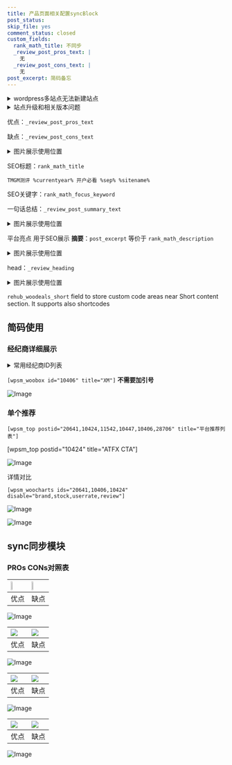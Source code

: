 ```yaml
---
title: 产品页面相关配置syncBlock
post_status: 
skip_file: yes
comment_status: closed
custom_fields:
  rank_math_title: 不同步
  _review_post_pros_text: |
    无
  _review_post_cons_text: |
    无
post_excerpt: 简码备忘
---
```

<details><summary>wordpress多站点无法新建站点</summary>

<li>和报错需要清理cookies一样的原因</li>
<li>wp-config.php里面<code>define( 'SUBDOMAIN_INSTALL', false );//子域名安装</code></li>
<li>新建子站点是用<code>define( 'SUBDOMAIN_INSTALL', true);//子域名安装</code> 完成以后，改成<code>false</code></li>
</details>

<details><summary>站点升级和相关版本问题</summary>

<p>wordpress：5.9.9
woocommerce：7.5.1
出现问题的地方：主题选项里面>><strong>Product layout >>compact style</strong></p>
<p>如何出现没有用过的字段 导致无法保存。先导出配置 然后进行修改，后面再次恢复即可。</p>
<p>出现部分字段无法显示时，需要返回默认布局后，对产品进行保存就好了。</p>
<p></p>
</details>

优点：`_review_post_pros_text`

缺点：`_review_post_cons_text`

<details><summary>图片展示使用位置</summary>

<img src="https://prod-files-secure.s3.us-west-2.amazonaws.com/39ed1227-6d7d-4570-be36-9ccd4a2c4241/f51d3d83-55d4-4bdf-9604-f37ec77ab556/Untitled.png?X-Amz-Algorithm=AWS4-HMAC-SHA256&X-Amz-Content-Sha256=UNSIGNED-PAYLOAD&X-Amz-Credential=ASIAZI2LB46625DKAA3D%2F20250823%2Fus-west-2%2Fs3%2Faws4_request&X-Amz-Date=20250823T165520Z&X-Amz-Expires=3600&X-Amz-Security-Token=IQoJb3JpZ2luX2VjENj%2F%2F%2F%2F%2F%2F%2F%2F%2F%2FwEaCXVzLXdlc3QtMiJGMEQCIAStQpxB0SbTppftWoo8DabsbGmdLi9aCAPVQ2lNix7kAiAEDqngtS%2Brd5s4zmWYZiVc47vh7cnCx8AXwwgnkpvlQir%2FAwgxEAAaDDYzNzQyMzE4MzgwNSIMbUlNnF8mdQTJL1QAKtwDWSK4sDtExsJeFgZ9t93tBeXzwAQCJzVt8dLtkfnpRXUDnkllpZFPTAQke5Up9tETr8NPvjCITHb4O7JOzrJpPGdAjay7Z9A%2BoGPy0fKdXGgDCtG2djxwjV0RgrYPE7azyOf0UScdDXz2H4aKpoqP1f%2Br6SE9UpM%2FkUnU234j6iws3IcdmpsCk%2Fi771c501oQ%2FmXK4wbPkzoNopblwnpunyAW4S7TcX0%2BsOe6yaMaXpYnFDD4fKL1WeNMmHHq3Y9L8YBUhYjLDUhEMRDATvkFfiZm5Zu4rVeG1bBPswe5GAzGPoT9zfHQ1EaLaHoSHtky5AArOsXVqbY0LNKHUn8%2Fy4I7mWtsVYKEXWAtVYpFhTBB2oC6rNCw8iCAlQrq4CMRHasqo4%2BrUCREyMUV25BsHZUIM8d3MwsNR4E%2Bx%2F0HV2FCTQkj9V2BSGBOn8mTySlnnmLKEUGOQxqaZawzATyMZrjpMQ9oVkyi5x%2FusVh%2FGnZtrBp%2F4r9L99j1yIdqGlxP%2BKdXbtTuUj04ILjivAxJ62w5r2PXABWKZ4Gop0iJZDidUfWbjZ8XUvhVyqFtkpG3FLKwc%2BtT1aRuVp9JGBh%2FfwLZTJkrUkvXgRIQzoao%2Bdr2ptSbHM5RoJdMChEwj8OnxQY6pgFKk0LOV1yK7r%2FjfNyRQmXHsE4IDYoiA0yTjM0iMXkyKpCztOZufLFPU0eCyp9XbJvvNozwLR%2BQel6eCccEp39a3i0NHCQ7i%2F2cJYi%2FHnL734lMT0x3rRJKRD8q%2Fem7Dv2cACTswbSC%2FJ24leagfV3xDhqF6WCKd5lYNcW5Dq4zuyt0mxOM5uCN0r0iwA5G56oWoBylgzbkorQEa4RZ6bU6NjTsoI1v&X-Amz-Signature=96d2e0fed2053d9f86b2a038be3eaffb3dd866b8124083a86574b46d73e42ff0&X-Amz-SignedHeaders=host&x-amz-checksum-mode=ENABLED&x-id=GetObject" alt="Image">
</details>

SEO标题：`rank_math_title`

`TMGM测评 %currentyear% 开户必看 %sep% %sitename%`

SEO关键字：`rank_math_focus_keyword`

一句话总结：`_review_post_summary_text`

<details><summary>图片展示使用位置</summary>

<img src="https://prod-files-secure.s3.us-west-2.amazonaws.com/39ed1227-6d7d-4570-be36-9ccd4a2c4241/4b96a922-296c-4f4e-8630-d1c870cbce01/Untitled.png?X-Amz-Algorithm=AWS4-HMAC-SHA256&X-Amz-Content-Sha256=UNSIGNED-PAYLOAD&X-Amz-Credential=ASIAZI2LB4662I4T47OJ%2F20250823%2Fus-west-2%2Fs3%2Faws4_request&X-Amz-Date=20250823T165520Z&X-Amz-Expires=3600&X-Amz-Security-Token=IQoJb3JpZ2luX2VjENj%2F%2F%2F%2F%2F%2F%2F%2F%2F%2FwEaCXVzLXdlc3QtMiJIMEYCIQCoH104nHPEdTHnbngepzOrZKlvD07ylcQGvNpNBxn3BAIhAI2BaE%2B7fldG7K51kc%2B4MDkyAbTPYd14gylaDkgueMT1Kv8DCDAQABoMNjM3NDIzMTgzODA1IgyXBDg9Zzzw64X4RGoq3ANHVm2FNuc%2F1%2FZu2qM75LEkv%2BNUDtoEvSTrHEi0I8dCZwutMi0qO%2Fu2bOfeZUEjLujxD2Rx%2Bx6ZN3V3JykRmVOwfLd%2B7ZmVcZnkm12%2FdJvxrsX4RelWwRewAKDC7BiQwXvmkPFUyhIfY2PGoyaK2RUuVbc%2FLO%2Bj5vfJt2GHKm2FXWP2r8CM8qVXNbJEgthtdF6ugOKrN2sIj4fBOeThchpdGTnK09J9lvMUIJRBxO42jrRNM3l3RnjmO7ISbFrqtUr06xghZHqpTT8QRTKIfz2GYa%2FujWv%2FXb81DHFEOhBJ1lWDeOXSVChrmw7d1q1ewd6OJ1OD%2FQLlWL%2BQL%2BsltuJflj15I%2BMJ3tzg8jmT5WymMDIzXfaFpWQf9meT1i4w%2B7muwNw8XfkKho9ErbV3I2jO3ROzu7efWPzsdblB1h%2FyYMF2M7hHQ%2FMIEhDDBwTwVnpbKqasXgXoI89CPhvQzvr2zHhUzz2ySoZwkgtKNt%2BLKDV31x1FobsVXDjiJjv3LSM%2B%2FfCADNxq%2FaQ5i1fxuey0rqgTLlTpzf9bYR0JdSRgcaqiHjF1ptztrPVStT06TIMpznkcXbR8%2B%2FMiwMfhidAhInUV7K9KoP7GjroXiFWX9PwFM%2BUk093qfE3PbDDNuqfFBjqkASmo2haY7LFsYzygh3VNxBCmZQhXoZxIMjHLU67P4XJVrpIpacIep4tdTiLrD%2FPu9l4%2FnnV3q8EFtOHgAWiSRdIA6mDdh4fwJRXCrcBEu3axV0PCB0Bd1E4GMQbUHlxVVEFja67S0j1FNn%2FxvMqQykkZblxV1akrqFg88LYvAJNM8K6VxIhVdtle2CcXRiY%2B4bLBhglBv%2BgD%2BMHZ1f%2Bz8DZadJCd&X-Amz-Signature=abeb25e6ee72ddd000543f5b7e90fe6c793625430be3581fb318c5f62c6368e6&X-Amz-SignedHeaders=host&x-amz-checksum-mode=ENABLED&x-id=GetObject" alt="Image">
</details>

平台亮点 用于SEO展示 **摘要**：`post_excerpt`  等价于 `rank_math_description`

<details><summary>图片展示使用位置</summary>

<img src="https://prod-files-secure.s3.us-west-2.amazonaws.com/39ed1227-6d7d-4570-be36-9ccd4a2c4241/1ee11f63-b60a-4dfe-a7a7-d58ff23b5d88/Untitled.png?X-Amz-Algorithm=AWS4-HMAC-SHA256&X-Amz-Content-Sha256=UNSIGNED-PAYLOAD&X-Amz-Credential=ASIAZI2LB4664HOHHAKG%2F20250823%2Fus-west-2%2Fs3%2Faws4_request&X-Amz-Date=20250823T165521Z&X-Amz-Expires=3600&X-Amz-Security-Token=IQoJb3JpZ2luX2VjENj%2F%2F%2F%2F%2F%2F%2F%2F%2F%2FwEaCXVzLXdlc3QtMiJHMEUCICsi9Lch4yPjX%2FYSJKFQ8LLzD%2F%2FAqR6C3lgzuTCJJWrnAiEA3jH%2Bu%2BbgLf%2FWfRrjbqqnMBH89nirZbWFc38ZHaOAgWMq%2FwMIMRAAGgw2Mzc0MjMxODM4MDUiDAe4jzWGllntXMr8GSrcA%2Bh7a9H6D1PTKHu4ogyNwrk%2FTAqdfO4syrRK3XThy1QEzPqxYltepTRHyI5YkQ4lWc32RtAayuvWibbNJvt1pkI8PCYZNQCC7xbFcUsdFpt5p%2Bxyh%2FUn8P6bPOnNbwPWB2ctHOVsp7Z2GHEzgeSTsU4xIBQhz3dO%2BUgP0lrf%2B4v69IZ0BcMGqp9KF2Wr4zAQI4hSTUBZPRaxKgWeuCfi%2B3CcJN5zmrnL7tgrqOQWn0HfWt6dxIVM%2BkQ1ZKRko3W1sNozVQwhWg1wRYDC7M9HTUcwDptB0d7e2SSM7Zz9MtaJsJZXuTEJJtxEv27epwd9PenKuNkIhDUQc6N2K2Jc77oQ5UTw1ND%2B%2FiZ1P2KAa%2Fu696vUND8CyTqtU688ggbWrsA2orgi9sPMRgA9mGY%2BWQeLTmx3aInOaIKHy6LWkESUCVXjF%2BVi6S9OIifKYpehouqyexCKtscu2uHe%2BP8n30vXyxFzE6w9ZKjOY%2Bb6pykutL2gDIygoR0V0AoEKbPIinyrAL9D0RK7JiaPvAjz%2FhFIi72BOEmrTqa5%2BetCI48NbgITXeOFNv%2B8ITy0dG6wHIgIebC0oNf4Wnk%2B1iI7iBexFokf4fxjRVyOOp2xzkmqbIhlSYKW9iG8c6%2B%2BMMG%2Bp8UGOqUB3vPW3%2B8kScsarwtNoXw3D7kp5T7rkaEcN2n5A%2Fp0N%2B%2B68I6NRBYsoK%2BWeaD8OOkv5y90sO8trB0IY79ZFD6JJqvHkWVdbcZCtPKxQqWwhaSZaZRWBhFatGLn6hc1uExlcCm5gIh2OKoNqNqCI9hUTnM88E1OCms6Uq25uKWoKEpViDdUazxpegDjzTRFNo1qfw7pDARs%2BZ9WY7qFgdyphOCrM5no&X-Amz-Signature=f05becf69a944f54524032ce84560935c17b11e045402a06db90656a2bc7db6e&X-Amz-SignedHeaders=host&x-amz-checksum-mode=ENABLED&x-id=GetObject" alt="Image">
<img src="https://prod-files-secure.s3.us-west-2.amazonaws.com/39ed1227-6d7d-4570-be36-9ccd4a2c4241/ad4118b5-78d8-4fbe-801e-3b29b5d99c01/Untitled.png?X-Amz-Algorithm=AWS4-HMAC-SHA256&X-Amz-Content-Sha256=UNSIGNED-PAYLOAD&X-Amz-Credential=ASIAZI2LB4664HOHHAKG%2F20250823%2Fus-west-2%2Fs3%2Faws4_request&X-Amz-Date=20250823T165521Z&X-Amz-Expires=3600&X-Amz-Security-Token=IQoJb3JpZ2luX2VjENj%2F%2F%2F%2F%2F%2F%2F%2F%2F%2FwEaCXVzLXdlc3QtMiJHMEUCICsi9Lch4yPjX%2FYSJKFQ8LLzD%2F%2FAqR6C3lgzuTCJJWrnAiEA3jH%2Bu%2BbgLf%2FWfRrjbqqnMBH89nirZbWFc38ZHaOAgWMq%2FwMIMRAAGgw2Mzc0MjMxODM4MDUiDAe4jzWGllntXMr8GSrcA%2Bh7a9H6D1PTKHu4ogyNwrk%2FTAqdfO4syrRK3XThy1QEzPqxYltepTRHyI5YkQ4lWc32RtAayuvWibbNJvt1pkI8PCYZNQCC7xbFcUsdFpt5p%2Bxyh%2FUn8P6bPOnNbwPWB2ctHOVsp7Z2GHEzgeSTsU4xIBQhz3dO%2BUgP0lrf%2B4v69IZ0BcMGqp9KF2Wr4zAQI4hSTUBZPRaxKgWeuCfi%2B3CcJN5zmrnL7tgrqOQWn0HfWt6dxIVM%2BkQ1ZKRko3W1sNozVQwhWg1wRYDC7M9HTUcwDptB0d7e2SSM7Zz9MtaJsJZXuTEJJtxEv27epwd9PenKuNkIhDUQc6N2K2Jc77oQ5UTw1ND%2B%2FiZ1P2KAa%2Fu696vUND8CyTqtU688ggbWrsA2orgi9sPMRgA9mGY%2BWQeLTmx3aInOaIKHy6LWkESUCVXjF%2BVi6S9OIifKYpehouqyexCKtscu2uHe%2BP8n30vXyxFzE6w9ZKjOY%2Bb6pykutL2gDIygoR0V0AoEKbPIinyrAL9D0RK7JiaPvAjz%2FhFIi72BOEmrTqa5%2BetCI48NbgITXeOFNv%2B8ITy0dG6wHIgIebC0oNf4Wnk%2B1iI7iBexFokf4fxjRVyOOp2xzkmqbIhlSYKW9iG8c6%2B%2BMMG%2Bp8UGOqUB3vPW3%2B8kScsarwtNoXw3D7kp5T7rkaEcN2n5A%2Fp0N%2B%2B68I6NRBYsoK%2BWeaD8OOkv5y90sO8trB0IY79ZFD6JJqvHkWVdbcZCtPKxQqWwhaSZaZRWBhFatGLn6hc1uExlcCm5gIh2OKoNqNqCI9hUTnM88E1OCms6Uq25uKWoKEpViDdUazxpegDjzTRFNo1qfw7pDARs%2BZ9WY7qFgdyphOCrM5no&X-Amz-Signature=2dacb35c5000080003199dd1ed9610325f0c7b86adce057022266f234f5280a1&X-Amz-SignedHeaders=host&x-amz-checksum-mode=ENABLED&x-id=GetObject" alt="Image">
<img src="https://prod-files-secure.s3.us-west-2.amazonaws.com/39ed1227-6d7d-4570-be36-9ccd4a2c4241/a38cf7c9-a79c-4b64-9e94-13589fe0758b/Untitled.png?X-Amz-Algorithm=AWS4-HMAC-SHA256&X-Amz-Content-Sha256=UNSIGNED-PAYLOAD&X-Amz-Credential=ASIAZI2LB4664HOHHAKG%2F20250823%2Fus-west-2%2Fs3%2Faws4_request&X-Amz-Date=20250823T165521Z&X-Amz-Expires=3600&X-Amz-Security-Token=IQoJb3JpZ2luX2VjENj%2F%2F%2F%2F%2F%2F%2F%2F%2F%2FwEaCXVzLXdlc3QtMiJHMEUCICsi9Lch4yPjX%2FYSJKFQ8LLzD%2F%2FAqR6C3lgzuTCJJWrnAiEA3jH%2Bu%2BbgLf%2FWfRrjbqqnMBH89nirZbWFc38ZHaOAgWMq%2FwMIMRAAGgw2Mzc0MjMxODM4MDUiDAe4jzWGllntXMr8GSrcA%2Bh7a9H6D1PTKHu4ogyNwrk%2FTAqdfO4syrRK3XThy1QEzPqxYltepTRHyI5YkQ4lWc32RtAayuvWibbNJvt1pkI8PCYZNQCC7xbFcUsdFpt5p%2Bxyh%2FUn8P6bPOnNbwPWB2ctHOVsp7Z2GHEzgeSTsU4xIBQhz3dO%2BUgP0lrf%2B4v69IZ0BcMGqp9KF2Wr4zAQI4hSTUBZPRaxKgWeuCfi%2B3CcJN5zmrnL7tgrqOQWn0HfWt6dxIVM%2BkQ1ZKRko3W1sNozVQwhWg1wRYDC7M9HTUcwDptB0d7e2SSM7Zz9MtaJsJZXuTEJJtxEv27epwd9PenKuNkIhDUQc6N2K2Jc77oQ5UTw1ND%2B%2FiZ1P2KAa%2Fu696vUND8CyTqtU688ggbWrsA2orgi9sPMRgA9mGY%2BWQeLTmx3aInOaIKHy6LWkESUCVXjF%2BVi6S9OIifKYpehouqyexCKtscu2uHe%2BP8n30vXyxFzE6w9ZKjOY%2Bb6pykutL2gDIygoR0V0AoEKbPIinyrAL9D0RK7JiaPvAjz%2FhFIi72BOEmrTqa5%2BetCI48NbgITXeOFNv%2B8ITy0dG6wHIgIebC0oNf4Wnk%2B1iI7iBexFokf4fxjRVyOOp2xzkmqbIhlSYKW9iG8c6%2B%2BMMG%2Bp8UGOqUB3vPW3%2B8kScsarwtNoXw3D7kp5T7rkaEcN2n5A%2Fp0N%2B%2B68I6NRBYsoK%2BWeaD8OOkv5y90sO8trB0IY79ZFD6JJqvHkWVdbcZCtPKxQqWwhaSZaZRWBhFatGLn6hc1uExlcCm5gIh2OKoNqNqCI9hUTnM88E1OCms6Uq25uKWoKEpViDdUazxpegDjzTRFNo1qfw7pDARs%2BZ9WY7qFgdyphOCrM5no&X-Amz-Signature=7d98a4671573fe834b06a0dc43205ca47f3b5134b89aaf9115b182953576a97d&X-Amz-SignedHeaders=host&x-amz-checksum-mode=ENABLED&x-id=GetObject" alt="Image">
<img src="https://prod-files-secure.s3.us-west-2.amazonaws.com/39ed1227-6d7d-4570-be36-9ccd4a2c4241/7da6fc1e-d2ac-42ae-8c75-cb5749aa18f6/Untitled.png?X-Amz-Algorithm=AWS4-HMAC-SHA256&X-Amz-Content-Sha256=UNSIGNED-PAYLOAD&X-Amz-Credential=ASIAZI2LB4664HOHHAKG%2F20250823%2Fus-west-2%2Fs3%2Faws4_request&X-Amz-Date=20250823T165521Z&X-Amz-Expires=3600&X-Amz-Security-Token=IQoJb3JpZ2luX2VjENj%2F%2F%2F%2F%2F%2F%2F%2F%2F%2FwEaCXVzLXdlc3QtMiJHMEUCICsi9Lch4yPjX%2FYSJKFQ8LLzD%2F%2FAqR6C3lgzuTCJJWrnAiEA3jH%2Bu%2BbgLf%2FWfRrjbqqnMBH89nirZbWFc38ZHaOAgWMq%2FwMIMRAAGgw2Mzc0MjMxODM4MDUiDAe4jzWGllntXMr8GSrcA%2Bh7a9H6D1PTKHu4ogyNwrk%2FTAqdfO4syrRK3XThy1QEzPqxYltepTRHyI5YkQ4lWc32RtAayuvWibbNJvt1pkI8PCYZNQCC7xbFcUsdFpt5p%2Bxyh%2FUn8P6bPOnNbwPWB2ctHOVsp7Z2GHEzgeSTsU4xIBQhz3dO%2BUgP0lrf%2B4v69IZ0BcMGqp9KF2Wr4zAQI4hSTUBZPRaxKgWeuCfi%2B3CcJN5zmrnL7tgrqOQWn0HfWt6dxIVM%2BkQ1ZKRko3W1sNozVQwhWg1wRYDC7M9HTUcwDptB0d7e2SSM7Zz9MtaJsJZXuTEJJtxEv27epwd9PenKuNkIhDUQc6N2K2Jc77oQ5UTw1ND%2B%2FiZ1P2KAa%2Fu696vUND8CyTqtU688ggbWrsA2orgi9sPMRgA9mGY%2BWQeLTmx3aInOaIKHy6LWkESUCVXjF%2BVi6S9OIifKYpehouqyexCKtscu2uHe%2BP8n30vXyxFzE6w9ZKjOY%2Bb6pykutL2gDIygoR0V0AoEKbPIinyrAL9D0RK7JiaPvAjz%2FhFIi72BOEmrTqa5%2BetCI48NbgITXeOFNv%2B8ITy0dG6wHIgIebC0oNf4Wnk%2B1iI7iBexFokf4fxjRVyOOp2xzkmqbIhlSYKW9iG8c6%2B%2BMMG%2Bp8UGOqUB3vPW3%2B8kScsarwtNoXw3D7kp5T7rkaEcN2n5A%2Fp0N%2B%2B68I6NRBYsoK%2BWeaD8OOkv5y90sO8trB0IY79ZFD6JJqvHkWVdbcZCtPKxQqWwhaSZaZRWBhFatGLn6hc1uExlcCm5gIh2OKoNqNqCI9hUTnM88E1OCms6Uq25uKWoKEpViDdUazxpegDjzTRFNo1qfw7pDARs%2BZ9WY7qFgdyphOCrM5no&X-Amz-Signature=48352baaec8bba6eb1fb50c764bf07370f6c4113afa88bc68dd190f430b4a3ec&X-Amz-SignedHeaders=host&x-amz-checksum-mode=ENABLED&x-id=GetObject" alt="Image">
<img src="https://prod-files-secure.s3.us-west-2.amazonaws.com/39ed1227-6d7d-4570-be36-9ccd4a2c4241/7e97f40a-eaee-47f5-b2f9-475f96808fa7/Untitled.png?X-Amz-Algorithm=AWS4-HMAC-SHA256&X-Amz-Content-Sha256=UNSIGNED-PAYLOAD&X-Amz-Credential=ASIAZI2LB4664HOHHAKG%2F20250823%2Fus-west-2%2Fs3%2Faws4_request&X-Amz-Date=20250823T165521Z&X-Amz-Expires=3600&X-Amz-Security-Token=IQoJb3JpZ2luX2VjENj%2F%2F%2F%2F%2F%2F%2F%2F%2F%2FwEaCXVzLXdlc3QtMiJHMEUCICsi9Lch4yPjX%2FYSJKFQ8LLzD%2F%2FAqR6C3lgzuTCJJWrnAiEA3jH%2Bu%2BbgLf%2FWfRrjbqqnMBH89nirZbWFc38ZHaOAgWMq%2FwMIMRAAGgw2Mzc0MjMxODM4MDUiDAe4jzWGllntXMr8GSrcA%2Bh7a9H6D1PTKHu4ogyNwrk%2FTAqdfO4syrRK3XThy1QEzPqxYltepTRHyI5YkQ4lWc32RtAayuvWibbNJvt1pkI8PCYZNQCC7xbFcUsdFpt5p%2Bxyh%2FUn8P6bPOnNbwPWB2ctHOVsp7Z2GHEzgeSTsU4xIBQhz3dO%2BUgP0lrf%2B4v69IZ0BcMGqp9KF2Wr4zAQI4hSTUBZPRaxKgWeuCfi%2B3CcJN5zmrnL7tgrqOQWn0HfWt6dxIVM%2BkQ1ZKRko3W1sNozVQwhWg1wRYDC7M9HTUcwDptB0d7e2SSM7Zz9MtaJsJZXuTEJJtxEv27epwd9PenKuNkIhDUQc6N2K2Jc77oQ5UTw1ND%2B%2FiZ1P2KAa%2Fu696vUND8CyTqtU688ggbWrsA2orgi9sPMRgA9mGY%2BWQeLTmx3aInOaIKHy6LWkESUCVXjF%2BVi6S9OIifKYpehouqyexCKtscu2uHe%2BP8n30vXyxFzE6w9ZKjOY%2Bb6pykutL2gDIygoR0V0AoEKbPIinyrAL9D0RK7JiaPvAjz%2FhFIi72BOEmrTqa5%2BetCI48NbgITXeOFNv%2B8ITy0dG6wHIgIebC0oNf4Wnk%2B1iI7iBexFokf4fxjRVyOOp2xzkmqbIhlSYKW9iG8c6%2B%2BMMG%2Bp8UGOqUB3vPW3%2B8kScsarwtNoXw3D7kp5T7rkaEcN2n5A%2Fp0N%2B%2B68I6NRBYsoK%2BWeaD8OOkv5y90sO8trB0IY79ZFD6JJqvHkWVdbcZCtPKxQqWwhaSZaZRWBhFatGLn6hc1uExlcCm5gIh2OKoNqNqCI9hUTnM88E1OCms6Uq25uKWoKEpViDdUazxpegDjzTRFNo1qfw7pDARs%2BZ9WY7qFgdyphOCrM5no&X-Amz-Signature=bcf7f2c873336005b4356acbb2ab941af030f612c995ecbdcd8314d022a753a8&X-Amz-SignedHeaders=host&x-amz-checksum-mode=ENABLED&x-id=GetObject" alt="Image">
</details>

head：`_review_heading`

<details><summary>图片展示使用位置</summary>

<img src="https://prod-files-secure.s3.us-west-2.amazonaws.com/39ed1227-6d7d-4570-be36-9ccd4a2c4241/3a4650ad-9887-415c-889a-edd51fa54f27/Untitled.png?X-Amz-Algorithm=AWS4-HMAC-SHA256&X-Amz-Content-Sha256=UNSIGNED-PAYLOAD&X-Amz-Credential=ASIAZI2LB466SXQE5QJE%2F20250823%2Fus-west-2%2Fs3%2Faws4_request&X-Amz-Date=20250823T165521Z&X-Amz-Expires=3600&X-Amz-Security-Token=IQoJb3JpZ2luX2VjENj%2F%2F%2F%2F%2F%2F%2F%2F%2F%2FwEaCXVzLXdlc3QtMiJGMEQCIGggW%2FKHiw5jMbdMbVuTohoXCnqKPyRvbWyd50nhZ3tmAiBwDm3yPka7UOCwi2egGooHO%2B%2FgFfMS6v07FNA6d%2B6VYir%2FAwgxEAAaDDYzNzQyMzE4MzgwNSIMProp991cy4SbMoMiKtwDrH%2FNYxMhz%2B2c2mR3XA%2FWRPP%2Bsv2u6clNj%2Bz%2BEZeCLDc7MXLKDUZc3goAkVstvwCxIrogcD%2BjmKgKZrJbKu5LP2l%2FIyzrdpKv6V515dUWdKiaUrdJVh6H%2B9dIPJaqj3Ti6vQecfp9GUmdxpdeHu6HyrH1AxgQoqKZpFetKePg%2Fe%2BnyYzQnJAt6l1i1R7yhAcVcX5NnOt41qAuahpO5tNJUWcEdaGsNBiteFziqd9EY%2Bn4lwMqObqH%2Fs0GYh%2BxT8iT93%2BYMjR88dLsiIBqfKElgJGGI8Lm2msT3Vo0ZHuC5n7jRrr22qEYN72Y77wp4eDu3a%2Fl5%2FTlNsBLDviJRkjSZgJ9KyX0HEpoZGx43WfQk8Uzzn0q31RLXACuD1dA0ysJkOoscdvfnmT5Qm%2BS%2FNIeP%2Bp405uFoIVUKoZVLujl%2Fc0vMjlqBcEijMoIFoI7qTSh8pETZ0dOp44tYDIekqkB9IDn%2FVnGBAYzCDu9IENCuXbaI6HVTQu9mwfqjp64qn48VU9lr%2B4ZiBcq76cLVODn9Hx1MbGWl6mzKPZ%2BZAoSfeUh3VGrg%2BelbGJOOeQ0wZo%2FXxccgLCBLKDnI7LdlXOI0k7eeNkD%2FE4s1ttWbhqqc7MHTdkqlM0PgtPYGz4wysWnxQY6pgEjOvni%2Bdnr%2FhDerPtn1wUdnMM8hMeAz74V0ZHv5U7s2WgBAoXITgfRN6jHKbFbTmhiajJF6%2BnhJz%2BrcEgNd9WNX40EP5pOiLSJDjuma19l6RKnTUHohxsY%2B2y0DD94byUnhB3Iz2boFadBSnWL%2FksesPcUamGcM5Sp59nUhhvr7GqBchs16XpUAtmCzWkRBikOybZ4aE96A7PNt2L27MN4GqCzUVhW&X-Amz-Signature=fd3bbd6d2f2bb0d5edd0075b6386a82fd9392e58befdcfc269c4a1baf8e6c05a&X-Amz-SignedHeaders=host&x-amz-checksum-mode=ENABLED&x-id=GetObject" alt="Image">
</details>

`rehub_woodeals_short`	field to store custom code areas near Short content section. It supports also shortcodes



## 简码使用

### 经纪商详细展示

<details><summary>常用经纪商ID列表</summary>

<pre><code class="php">嘉盛 ===> 20641  [wpsm_woobox id="20641" title="嘉盛"]
易信easymarkets ===> 11542  [wpsm_woobox id="11542" title="易信easymarkets"]
ATFX外汇 ===> 10424  [wpsm_woobox id="10424" title="ATFX"]
XM ===> 10406  [wpsm_woobox id="10406" title="XM"]
TMGM ===> 29622  [wpsm_woobox id="29622" title="TMGM"]
HYCM ===> 10447  [wpsm_woobox id="10447" title="HYCM"]
fpmarkets澳福外汇 ===> 20639  [wpsm_woobox id="20639" title="fpmarkets澳福外汇"]</code></pre>
</details>

`[wpsm_woobox id="10406" title="XM"]` **不需要加引号**

![Image](https://prod-files-secure.s3.us-west-2.amazonaws.com/39ed1227-6d7d-4570-be36-9ccd4a2c4241/4f898f9d-0fa7-4e43-acd3-ac6bc7be575a/Untitled.png?X-Amz-Algorithm=AWS4-HMAC-SHA256&X-Amz-Content-Sha256=UNSIGNED-PAYLOAD&X-Amz-Credential=ASIAZI2LB466U6Y6ZLBY%2F20250823%2Fus-west-2%2Fs3%2Faws4_request&X-Amz-Date=20250823T165517Z&X-Amz-Expires=3600&X-Amz-Security-Token=IQoJb3JpZ2luX2VjENj%2F%2F%2F%2F%2F%2F%2F%2F%2F%2FwEaCXVzLXdlc3QtMiJIMEYCIQC0ygU9hRefPC1VDlMi%2BG1XhaUBoMQgcivDsOhIajKL6QIhAJv%2F%2F7BjdIXU61y4OeST8YaL40dEaZnKlt%2BzfzuxuDnjKv8DCDEQABoMNjM3NDIzMTgzODA1IgwVtbGMnHPPKg5h3ZIq3AO2%2FAJ48iSTWa7a4MPAbTd3Lt8RZSfZORZHoNWjHwmMMHe%2BsD90YaqHQlGnfdGhmPyK9JgxeLyTYeKtBVWrc4CZwrQd3BsH4kXkfgm7h6GS7101yNXTuf3ns7hZ4X%2BNC10VRbxqxUdW%2FyCJduK1S83KJzynwMK%2FbCbTT5EgwbNeVbRR5LYRIu3Ls12zXcBZqNW5a%2Fh%2Fe9eH29G7BG3NX94Igc1q7r79ry1jxWw7F1Vk0sf%2FkZ1auMLxFmAbbTrbKB9tWSCpnSOHJ7GWyCApzM7GhoeUIt6EbGimTYDpKbI7tdomyqd9S90w0GAuo%2FQcdpyulyWyOELLMOjSvq3nA2fpQ6M8iRrywEntxxh9RQnhaeRY6KxGyqhVKqvRHEbbRFNtnDZXC%2BD5NEsNzUFrEJvq2xJqhjO3M6G%2Fa1grXauiPrMKZMAe45kdLG6LHaEt599fav43paLHdmaIgNd%2BKSd%2Fhdyoi%2Fp0muPi2ubBExGeFqcolAP7207gNvDO3R5dOv2AJcE6lXrf%2Bg7%2Fwq22fUIyxDjuNS5fs3LVWZzABCIAiYBvnPpxHwzyMzlDdgBfnZ9hJb5JZXLOzsP5rwUVxgtuWGy%2BpBa2%2BHSZv8M8k%2Bg3CUGWAzMBc5bN0NttAjCnwKfFBjqkAWWXgCB1mZpyafEfRTKVeeHLsv3E8QvNtdNVoIPArsZ1FfUHLuiKb%2FX1V0BDcKssyrcRVVaZQj%2FmjEUjHyzTrRkQG0GefWZ2udIrjQGRknAIbnmNYcGbkPcqAMnpBOyPiRD9bXNvVRSHkOglOTiXAzZ9XRJ3qsmyOo%2BUIFBZdn8buKTJrCot6stN%2BHR7tJJIlTpxUuK%2Fz%2BXvPk0QIJNWQGjg9wwl&X-Amz-Signature=fdb40f80f6dd8116b42dfa98a086108ff0cb8d496d9b9a1fa5a77e9db02f238e&X-Amz-SignedHeaders=host&x-amz-checksum-mode=ENABLED&x-id=GetObject)

### 单个推荐
`[wpsm_top postid="20641,10424,11542,10447,10406,28706" title="平台推荐列表"]`

[wpsm_top postid="10424" title="ATFX CTA"]

![Image](https://prod-files-secure.s3.us-west-2.amazonaws.com/39ed1227-6d7d-4570-be36-9ccd4a2c4241/5ac620dc-51a8-48b6-b55d-91f47299193c/Untitled.png?X-Amz-Algorithm=AWS4-HMAC-SHA256&X-Amz-Content-Sha256=UNSIGNED-PAYLOAD&X-Amz-Credential=ASIAZI2LB466U6Y6ZLBY%2F20250823%2Fus-west-2%2Fs3%2Faws4_request&X-Amz-Date=20250823T165517Z&X-Amz-Expires=3600&X-Amz-Security-Token=IQoJb3JpZ2luX2VjENj%2F%2F%2F%2F%2F%2F%2F%2F%2F%2FwEaCXVzLXdlc3QtMiJIMEYCIQC0ygU9hRefPC1VDlMi%2BG1XhaUBoMQgcivDsOhIajKL6QIhAJv%2F%2F7BjdIXU61y4OeST8YaL40dEaZnKlt%2BzfzuxuDnjKv8DCDEQABoMNjM3NDIzMTgzODA1IgwVtbGMnHPPKg5h3ZIq3AO2%2FAJ48iSTWa7a4MPAbTd3Lt8RZSfZORZHoNWjHwmMMHe%2BsD90YaqHQlGnfdGhmPyK9JgxeLyTYeKtBVWrc4CZwrQd3BsH4kXkfgm7h6GS7101yNXTuf3ns7hZ4X%2BNC10VRbxqxUdW%2FyCJduK1S83KJzynwMK%2FbCbTT5EgwbNeVbRR5LYRIu3Ls12zXcBZqNW5a%2Fh%2Fe9eH29G7BG3NX94Igc1q7r79ry1jxWw7F1Vk0sf%2FkZ1auMLxFmAbbTrbKB9tWSCpnSOHJ7GWyCApzM7GhoeUIt6EbGimTYDpKbI7tdomyqd9S90w0GAuo%2FQcdpyulyWyOELLMOjSvq3nA2fpQ6M8iRrywEntxxh9RQnhaeRY6KxGyqhVKqvRHEbbRFNtnDZXC%2BD5NEsNzUFrEJvq2xJqhjO3M6G%2Fa1grXauiPrMKZMAe45kdLG6LHaEt599fav43paLHdmaIgNd%2BKSd%2Fhdyoi%2Fp0muPi2ubBExGeFqcolAP7207gNvDO3R5dOv2AJcE6lXrf%2Bg7%2Fwq22fUIyxDjuNS5fs3LVWZzABCIAiYBvnPpxHwzyMzlDdgBfnZ9hJb5JZXLOzsP5rwUVxgtuWGy%2BpBa2%2BHSZv8M8k%2Bg3CUGWAzMBc5bN0NttAjCnwKfFBjqkAWWXgCB1mZpyafEfRTKVeeHLsv3E8QvNtdNVoIPArsZ1FfUHLuiKb%2FX1V0BDcKssyrcRVVaZQj%2FmjEUjHyzTrRkQG0GefWZ2udIrjQGRknAIbnmNYcGbkPcqAMnpBOyPiRD9bXNvVRSHkOglOTiXAzZ9XRJ3qsmyOo%2BUIFBZdn8buKTJrCot6stN%2BHR7tJJIlTpxUuK%2Fz%2BXvPk0QIJNWQGjg9wwl&X-Amz-Signature=3b1188f24b23c78b35aaf598a20b49309405910bc8509e89101496e9bd03c058&X-Amz-SignedHeaders=host&x-amz-checksum-mode=ENABLED&x-id=GetObject)

详情对比

`[wpsm_woocharts ids="20641,10406,10424" disable="brand,stock,userrate,review"]`

![Image](https://prod-files-secure.s3.us-west-2.amazonaws.com/39ed1227-6d7d-4570-be36-9ccd4a2c4241/bf3ba45f-b9f3-4295-8aef-b4a495fd25f4/Untitled.png?X-Amz-Algorithm=AWS4-HMAC-SHA256&X-Amz-Content-Sha256=UNSIGNED-PAYLOAD&X-Amz-Credential=ASIAZI2LB466U6Y6ZLBY%2F20250823%2Fus-west-2%2Fs3%2Faws4_request&X-Amz-Date=20250823T165517Z&X-Amz-Expires=3600&X-Amz-Security-Token=IQoJb3JpZ2luX2VjENj%2F%2F%2F%2F%2F%2F%2F%2F%2F%2FwEaCXVzLXdlc3QtMiJIMEYCIQC0ygU9hRefPC1VDlMi%2BG1XhaUBoMQgcivDsOhIajKL6QIhAJv%2F%2F7BjdIXU61y4OeST8YaL40dEaZnKlt%2BzfzuxuDnjKv8DCDEQABoMNjM3NDIzMTgzODA1IgwVtbGMnHPPKg5h3ZIq3AO2%2FAJ48iSTWa7a4MPAbTd3Lt8RZSfZORZHoNWjHwmMMHe%2BsD90YaqHQlGnfdGhmPyK9JgxeLyTYeKtBVWrc4CZwrQd3BsH4kXkfgm7h6GS7101yNXTuf3ns7hZ4X%2BNC10VRbxqxUdW%2FyCJduK1S83KJzynwMK%2FbCbTT5EgwbNeVbRR5LYRIu3Ls12zXcBZqNW5a%2Fh%2Fe9eH29G7BG3NX94Igc1q7r79ry1jxWw7F1Vk0sf%2FkZ1auMLxFmAbbTrbKB9tWSCpnSOHJ7GWyCApzM7GhoeUIt6EbGimTYDpKbI7tdomyqd9S90w0GAuo%2FQcdpyulyWyOELLMOjSvq3nA2fpQ6M8iRrywEntxxh9RQnhaeRY6KxGyqhVKqvRHEbbRFNtnDZXC%2BD5NEsNzUFrEJvq2xJqhjO3M6G%2Fa1grXauiPrMKZMAe45kdLG6LHaEt599fav43paLHdmaIgNd%2BKSd%2Fhdyoi%2Fp0muPi2ubBExGeFqcolAP7207gNvDO3R5dOv2AJcE6lXrf%2Bg7%2Fwq22fUIyxDjuNS5fs3LVWZzABCIAiYBvnPpxHwzyMzlDdgBfnZ9hJb5JZXLOzsP5rwUVxgtuWGy%2BpBa2%2BHSZv8M8k%2Bg3CUGWAzMBc5bN0NttAjCnwKfFBjqkAWWXgCB1mZpyafEfRTKVeeHLsv3E8QvNtdNVoIPArsZ1FfUHLuiKb%2FX1V0BDcKssyrcRVVaZQj%2FmjEUjHyzTrRkQG0GefWZ2udIrjQGRknAIbnmNYcGbkPcqAMnpBOyPiRD9bXNvVRSHkOglOTiXAzZ9XRJ3qsmyOo%2BUIFBZdn8buKTJrCot6stN%2BHR7tJJIlTpxUuK%2Fz%2BXvPk0QIJNWQGjg9wwl&X-Amz-Signature=eb1c2f4db8b96d67f087eadc026e0065cecf791fd52d78a9f42f1d72bcc22d6e&X-Amz-SignedHeaders=host&x-amz-checksum-mode=ENABLED&x-id=GetObject)

![Image](https://prod-files-secure.s3.us-west-2.amazonaws.com/39ed1227-6d7d-4570-be36-9ccd4a2c4241/30bc56ef-f383-4b48-9768-2ebc9e436ec0/Untitled.png?X-Amz-Algorithm=AWS4-HMAC-SHA256&X-Amz-Content-Sha256=UNSIGNED-PAYLOAD&X-Amz-Credential=ASIAZI2LB466U6Y6ZLBY%2F20250823%2Fus-west-2%2Fs3%2Faws4_request&X-Amz-Date=20250823T165517Z&X-Amz-Expires=3600&X-Amz-Security-Token=IQoJb3JpZ2luX2VjENj%2F%2F%2F%2F%2F%2F%2F%2F%2F%2FwEaCXVzLXdlc3QtMiJIMEYCIQC0ygU9hRefPC1VDlMi%2BG1XhaUBoMQgcivDsOhIajKL6QIhAJv%2F%2F7BjdIXU61y4OeST8YaL40dEaZnKlt%2BzfzuxuDnjKv8DCDEQABoMNjM3NDIzMTgzODA1IgwVtbGMnHPPKg5h3ZIq3AO2%2FAJ48iSTWa7a4MPAbTd3Lt8RZSfZORZHoNWjHwmMMHe%2BsD90YaqHQlGnfdGhmPyK9JgxeLyTYeKtBVWrc4CZwrQd3BsH4kXkfgm7h6GS7101yNXTuf3ns7hZ4X%2BNC10VRbxqxUdW%2FyCJduK1S83KJzynwMK%2FbCbTT5EgwbNeVbRR5LYRIu3Ls12zXcBZqNW5a%2Fh%2Fe9eH29G7BG3NX94Igc1q7r79ry1jxWw7F1Vk0sf%2FkZ1auMLxFmAbbTrbKB9tWSCpnSOHJ7GWyCApzM7GhoeUIt6EbGimTYDpKbI7tdomyqd9S90w0GAuo%2FQcdpyulyWyOELLMOjSvq3nA2fpQ6M8iRrywEntxxh9RQnhaeRY6KxGyqhVKqvRHEbbRFNtnDZXC%2BD5NEsNzUFrEJvq2xJqhjO3M6G%2Fa1grXauiPrMKZMAe45kdLG6LHaEt599fav43paLHdmaIgNd%2BKSd%2Fhdyoi%2Fp0muPi2ubBExGeFqcolAP7207gNvDO3R5dOv2AJcE6lXrf%2Bg7%2Fwq22fUIyxDjuNS5fs3LVWZzABCIAiYBvnPpxHwzyMzlDdgBfnZ9hJb5JZXLOzsP5rwUVxgtuWGy%2BpBa2%2BHSZv8M8k%2Bg3CUGWAzMBc5bN0NttAjCnwKfFBjqkAWWXgCB1mZpyafEfRTKVeeHLsv3E8QvNtdNVoIPArsZ1FfUHLuiKb%2FX1V0BDcKssyrcRVVaZQj%2FmjEUjHyzTrRkQG0GefWZ2udIrjQGRknAIbnmNYcGbkPcqAMnpBOyPiRD9bXNvVRSHkOglOTiXAzZ9XRJ3qsmyOo%2BUIFBZdn8buKTJrCot6stN%2BHR7tJJIlTpxUuK%2Fz%2BXvPk0QIJNWQGjg9wwl&X-Amz-Signature=cb00f00453b96a9559076aae5eb309f1dc3db00fe24c7425ac6e895a08095f08&X-Amz-SignedHeaders=host&x-amz-checksum-mode=ENABLED&x-id=GetObject)

## sync同步模块

### PROs CONs对照表

| <img src="https://cdn.ifttt.fun/gh/jarlin8/OSS@main/icons/customize/pros.svg" height="auto" width="37.3%"> | <img src="https://cdn.ifttt.fun/gh/jarlin8/OSS@main/icons/customize/cons.svg" height="auto" width="28.8%"> |
| :--- | :--- |
| 优点 | 缺点 |

![Image](https://prod-files-secure.s3.us-west-2.amazonaws.com/39ed1227-6d7d-4570-be36-9ccd4a2c4241/8742b755-dfb5-4004-9a5f-d6e561664bd8/Untitled.png?X-Amz-Algorithm=AWS4-HMAC-SHA256&X-Amz-Content-Sha256=UNSIGNED-PAYLOAD&X-Amz-Credential=ASIAZI2LB466U6Y6ZLBY%2F20250823%2Fus-west-2%2Fs3%2Faws4_request&X-Amz-Date=20250823T165517Z&X-Amz-Expires=3600&X-Amz-Security-Token=IQoJb3JpZ2luX2VjENj%2F%2F%2F%2F%2F%2F%2F%2F%2F%2FwEaCXVzLXdlc3QtMiJIMEYCIQC0ygU9hRefPC1VDlMi%2BG1XhaUBoMQgcivDsOhIajKL6QIhAJv%2F%2F7BjdIXU61y4OeST8YaL40dEaZnKlt%2BzfzuxuDnjKv8DCDEQABoMNjM3NDIzMTgzODA1IgwVtbGMnHPPKg5h3ZIq3AO2%2FAJ48iSTWa7a4MPAbTd3Lt8RZSfZORZHoNWjHwmMMHe%2BsD90YaqHQlGnfdGhmPyK9JgxeLyTYeKtBVWrc4CZwrQd3BsH4kXkfgm7h6GS7101yNXTuf3ns7hZ4X%2BNC10VRbxqxUdW%2FyCJduK1S83KJzynwMK%2FbCbTT5EgwbNeVbRR5LYRIu3Ls12zXcBZqNW5a%2Fh%2Fe9eH29G7BG3NX94Igc1q7r79ry1jxWw7F1Vk0sf%2FkZ1auMLxFmAbbTrbKB9tWSCpnSOHJ7GWyCApzM7GhoeUIt6EbGimTYDpKbI7tdomyqd9S90w0GAuo%2FQcdpyulyWyOELLMOjSvq3nA2fpQ6M8iRrywEntxxh9RQnhaeRY6KxGyqhVKqvRHEbbRFNtnDZXC%2BD5NEsNzUFrEJvq2xJqhjO3M6G%2Fa1grXauiPrMKZMAe45kdLG6LHaEt599fav43paLHdmaIgNd%2BKSd%2Fhdyoi%2Fp0muPi2ubBExGeFqcolAP7207gNvDO3R5dOv2AJcE6lXrf%2Bg7%2Fwq22fUIyxDjuNS5fs3LVWZzABCIAiYBvnPpxHwzyMzlDdgBfnZ9hJb5JZXLOzsP5rwUVxgtuWGy%2BpBa2%2BHSZv8M8k%2Bg3CUGWAzMBc5bN0NttAjCnwKfFBjqkAWWXgCB1mZpyafEfRTKVeeHLsv3E8QvNtdNVoIPArsZ1FfUHLuiKb%2FX1V0BDcKssyrcRVVaZQj%2FmjEUjHyzTrRkQG0GefWZ2udIrjQGRknAIbnmNYcGbkPcqAMnpBOyPiRD9bXNvVRSHkOglOTiXAzZ9XRJ3qsmyOo%2BUIFBZdn8buKTJrCot6stN%2BHR7tJJIlTpxUuK%2Fz%2BXvPk0QIJNWQGjg9wwl&X-Amz-Signature=ae8560943a4e4bd1d8947574904847afe662d8ba7038302e196e4c93045d4c59&X-Amz-SignedHeaders=host&x-amz-checksum-mode=ENABLED&x-id=GetObject)

| <img src="https://cdn.ifttt.fun/gh/jarlin8/OSS@main/icons/customize/pros1.svg" height="auto"> | <img src="https://cdn.ifttt.fun/gh/jarlin8/OSS@main/icons/customize/cons1.svg" height="auto"> |
| :--- | :--- |
| 优点 | 缺点 |

![Image](https://prod-files-secure.s3.us-west-2.amazonaws.com/39ed1227-6d7d-4570-be36-9ccd4a2c4241/806358f8-c9c4-4e17-bb35-c6c76a5397a5/Untitled.png?X-Amz-Algorithm=AWS4-HMAC-SHA256&X-Amz-Content-Sha256=UNSIGNED-PAYLOAD&X-Amz-Credential=ASIAZI2LB466U6Y6ZLBY%2F20250823%2Fus-west-2%2Fs3%2Faws4_request&X-Amz-Date=20250823T165517Z&X-Amz-Expires=3600&X-Amz-Security-Token=IQoJb3JpZ2luX2VjENj%2F%2F%2F%2F%2F%2F%2F%2F%2F%2FwEaCXVzLXdlc3QtMiJIMEYCIQC0ygU9hRefPC1VDlMi%2BG1XhaUBoMQgcivDsOhIajKL6QIhAJv%2F%2F7BjdIXU61y4OeST8YaL40dEaZnKlt%2BzfzuxuDnjKv8DCDEQABoMNjM3NDIzMTgzODA1IgwVtbGMnHPPKg5h3ZIq3AO2%2FAJ48iSTWa7a4MPAbTd3Lt8RZSfZORZHoNWjHwmMMHe%2BsD90YaqHQlGnfdGhmPyK9JgxeLyTYeKtBVWrc4CZwrQd3BsH4kXkfgm7h6GS7101yNXTuf3ns7hZ4X%2BNC10VRbxqxUdW%2FyCJduK1S83KJzynwMK%2FbCbTT5EgwbNeVbRR5LYRIu3Ls12zXcBZqNW5a%2Fh%2Fe9eH29G7BG3NX94Igc1q7r79ry1jxWw7F1Vk0sf%2FkZ1auMLxFmAbbTrbKB9tWSCpnSOHJ7GWyCApzM7GhoeUIt6EbGimTYDpKbI7tdomyqd9S90w0GAuo%2FQcdpyulyWyOELLMOjSvq3nA2fpQ6M8iRrywEntxxh9RQnhaeRY6KxGyqhVKqvRHEbbRFNtnDZXC%2BD5NEsNzUFrEJvq2xJqhjO3M6G%2Fa1grXauiPrMKZMAe45kdLG6LHaEt599fav43paLHdmaIgNd%2BKSd%2Fhdyoi%2Fp0muPi2ubBExGeFqcolAP7207gNvDO3R5dOv2AJcE6lXrf%2Bg7%2Fwq22fUIyxDjuNS5fs3LVWZzABCIAiYBvnPpxHwzyMzlDdgBfnZ9hJb5JZXLOzsP5rwUVxgtuWGy%2BpBa2%2BHSZv8M8k%2Bg3CUGWAzMBc5bN0NttAjCnwKfFBjqkAWWXgCB1mZpyafEfRTKVeeHLsv3E8QvNtdNVoIPArsZ1FfUHLuiKb%2FX1V0BDcKssyrcRVVaZQj%2FmjEUjHyzTrRkQG0GefWZ2udIrjQGRknAIbnmNYcGbkPcqAMnpBOyPiRD9bXNvVRSHkOglOTiXAzZ9XRJ3qsmyOo%2BUIFBZdn8buKTJrCot6stN%2BHR7tJJIlTpxUuK%2Fz%2BXvPk0QIJNWQGjg9wwl&X-Amz-Signature=be6e39b0ddbe3a358b73f54bd6a4083b85cf8577f941233376f9da79ab14950f&X-Amz-SignedHeaders=host&x-amz-checksum-mode=ENABLED&x-id=GetObject)

| <img src="https://cdn.ifttt.fun/gh/jarlin8/OSS@main/icons/customize/pros2.svg" height="auto"> | <img src="https://cdn.ifttt.fun/gh/jarlin8/OSS@main/icons/customize/cons2.svg" height="auto"> |
| :--- | :--- |
| 优点 | 缺点 |

![Image](https://prod-files-secure.s3.us-west-2.amazonaws.com/39ed1227-6d7d-4570-be36-9ccd4a2c4241/a9245ec9-70dd-4005-b534-0d54315fc5f3/Untitled.png?X-Amz-Algorithm=AWS4-HMAC-SHA256&X-Amz-Content-Sha256=UNSIGNED-PAYLOAD&X-Amz-Credential=ASIAZI2LB466U6Y6ZLBY%2F20250823%2Fus-west-2%2Fs3%2Faws4_request&X-Amz-Date=20250823T165517Z&X-Amz-Expires=3600&X-Amz-Security-Token=IQoJb3JpZ2luX2VjENj%2F%2F%2F%2F%2F%2F%2F%2F%2F%2FwEaCXVzLXdlc3QtMiJIMEYCIQC0ygU9hRefPC1VDlMi%2BG1XhaUBoMQgcivDsOhIajKL6QIhAJv%2F%2F7BjdIXU61y4OeST8YaL40dEaZnKlt%2BzfzuxuDnjKv8DCDEQABoMNjM3NDIzMTgzODA1IgwVtbGMnHPPKg5h3ZIq3AO2%2FAJ48iSTWa7a4MPAbTd3Lt8RZSfZORZHoNWjHwmMMHe%2BsD90YaqHQlGnfdGhmPyK9JgxeLyTYeKtBVWrc4CZwrQd3BsH4kXkfgm7h6GS7101yNXTuf3ns7hZ4X%2BNC10VRbxqxUdW%2FyCJduK1S83KJzynwMK%2FbCbTT5EgwbNeVbRR5LYRIu3Ls12zXcBZqNW5a%2Fh%2Fe9eH29G7BG3NX94Igc1q7r79ry1jxWw7F1Vk0sf%2FkZ1auMLxFmAbbTrbKB9tWSCpnSOHJ7GWyCApzM7GhoeUIt6EbGimTYDpKbI7tdomyqd9S90w0GAuo%2FQcdpyulyWyOELLMOjSvq3nA2fpQ6M8iRrywEntxxh9RQnhaeRY6KxGyqhVKqvRHEbbRFNtnDZXC%2BD5NEsNzUFrEJvq2xJqhjO3M6G%2Fa1grXauiPrMKZMAe45kdLG6LHaEt599fav43paLHdmaIgNd%2BKSd%2Fhdyoi%2Fp0muPi2ubBExGeFqcolAP7207gNvDO3R5dOv2AJcE6lXrf%2Bg7%2Fwq22fUIyxDjuNS5fs3LVWZzABCIAiYBvnPpxHwzyMzlDdgBfnZ9hJb5JZXLOzsP5rwUVxgtuWGy%2BpBa2%2BHSZv8M8k%2Bg3CUGWAzMBc5bN0NttAjCnwKfFBjqkAWWXgCB1mZpyafEfRTKVeeHLsv3E8QvNtdNVoIPArsZ1FfUHLuiKb%2FX1V0BDcKssyrcRVVaZQj%2FmjEUjHyzTrRkQG0GefWZ2udIrjQGRknAIbnmNYcGbkPcqAMnpBOyPiRD9bXNvVRSHkOglOTiXAzZ9XRJ3qsmyOo%2BUIFBZdn8buKTJrCot6stN%2BHR7tJJIlTpxUuK%2Fz%2BXvPk0QIJNWQGjg9wwl&X-Amz-Signature=0a226e45653f0abc74edfbb935afa53f8b7c294deffb65d0ab22aece61525cd2&X-Amz-SignedHeaders=host&x-amz-checksum-mode=ENABLED&x-id=GetObject)

| <img src="https://cdn.ifttt.fun/gh/jarlin8/OSS@main/icons/customize/pros3.svg" height="auto"> | <img src="https://cdn.ifttt.fun/gh/jarlin8/OSS@main/icons/customize/cons3.svg" height="auto"> |
| :--- | :--- |
| 优点 | 缺点 |

![Image](https://prod-files-secure.s3.us-west-2.amazonaws.com/39ed1227-6d7d-4570-be36-9ccd4a2c4241/e1e580a2-2e5c-4780-9ff4-19c318fc2284/Untitled.png?X-Amz-Algorithm=AWS4-HMAC-SHA256&X-Amz-Content-Sha256=UNSIGNED-PAYLOAD&X-Amz-Credential=ASIAZI2LB466U6Y6ZLBY%2F20250823%2Fus-west-2%2Fs3%2Faws4_request&X-Amz-Date=20250823T165517Z&X-Amz-Expires=3600&X-Amz-Security-Token=IQoJb3JpZ2luX2VjENj%2F%2F%2F%2F%2F%2F%2F%2F%2F%2FwEaCXVzLXdlc3QtMiJIMEYCIQC0ygU9hRefPC1VDlMi%2BG1XhaUBoMQgcivDsOhIajKL6QIhAJv%2F%2F7BjdIXU61y4OeST8YaL40dEaZnKlt%2BzfzuxuDnjKv8DCDEQABoMNjM3NDIzMTgzODA1IgwVtbGMnHPPKg5h3ZIq3AO2%2FAJ48iSTWa7a4MPAbTd3Lt8RZSfZORZHoNWjHwmMMHe%2BsD90YaqHQlGnfdGhmPyK9JgxeLyTYeKtBVWrc4CZwrQd3BsH4kXkfgm7h6GS7101yNXTuf3ns7hZ4X%2BNC10VRbxqxUdW%2FyCJduK1S83KJzynwMK%2FbCbTT5EgwbNeVbRR5LYRIu3Ls12zXcBZqNW5a%2Fh%2Fe9eH29G7BG3NX94Igc1q7r79ry1jxWw7F1Vk0sf%2FkZ1auMLxFmAbbTrbKB9tWSCpnSOHJ7GWyCApzM7GhoeUIt6EbGimTYDpKbI7tdomyqd9S90w0GAuo%2FQcdpyulyWyOELLMOjSvq3nA2fpQ6M8iRrywEntxxh9RQnhaeRY6KxGyqhVKqvRHEbbRFNtnDZXC%2BD5NEsNzUFrEJvq2xJqhjO3M6G%2Fa1grXauiPrMKZMAe45kdLG6LHaEt599fav43paLHdmaIgNd%2BKSd%2Fhdyoi%2Fp0muPi2ubBExGeFqcolAP7207gNvDO3R5dOv2AJcE6lXrf%2Bg7%2Fwq22fUIyxDjuNS5fs3LVWZzABCIAiYBvnPpxHwzyMzlDdgBfnZ9hJb5JZXLOzsP5rwUVxgtuWGy%2BpBa2%2BHSZv8M8k%2Bg3CUGWAzMBc5bN0NttAjCnwKfFBjqkAWWXgCB1mZpyafEfRTKVeeHLsv3E8QvNtdNVoIPArsZ1FfUHLuiKb%2FX1V0BDcKssyrcRVVaZQj%2FmjEUjHyzTrRkQG0GefWZ2udIrjQGRknAIbnmNYcGbkPcqAMnpBOyPiRD9bXNvVRSHkOglOTiXAzZ9XRJ3qsmyOo%2BUIFBZdn8buKTJrCot6stN%2BHR7tJJIlTpxUuK%2Fz%2BXvPk0QIJNWQGjg9wwl&X-Amz-Signature=ea158702b5dad97a07debd17e239fc3b2b074472aebc510cb8f373c2d03cf9d7&X-Amz-SignedHeaders=host&x-amz-checksum-mode=ENABLED&x-id=GetObject)
